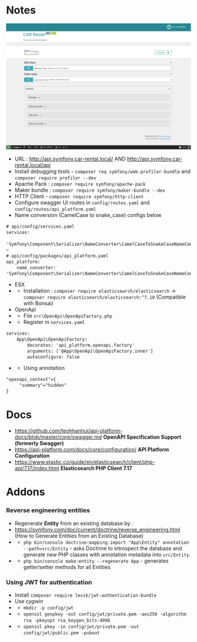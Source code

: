 # Notes

<img src="./app.png"  alt="App"/>

- URL : http://api.symfony.car-rental.local/ AND http://api.symfony.car-rental.local/api
- Install debugging tools - `composer req symfony/web-profiler-bundle` and `composer require profiler --dev`
- Apache Pack : `composer require symfony/apache-pack`
- Maker bundle : `composer require symfony/maker-bundle --dev`
- HTTP Client - `composer require symfony/http-client`
- Configure swagger UI routes in `config/routes.yaml` and `config/routes/api_platform.yaml`
- Name conversion (CamelCase to snake_case) configs below
```
# api/config/services.yaml
services:
    'Symfony\Component\Serializer\NameConverter\CamelCaseToSnakeCaseNameConverter': ~
# api/config/packages/api_platform.yaml
api_platform:
    name_converter: 'Symfony\Component\Serializer\NameConverter\CamelCaseToSnakeCaseNameConverter'
```
- ESX
- - Installation : `composer require elasticsearch/elasticsearch` -> `composer require elasticsearch/elasticsearch:^7.10` (Compatible with Bonsai)
- OpenApi
- - File `src\OpenApi\OpenApiFactory.php`
- - Register in `services.yaml`
```
services:
    App\OpenApi\OpenApiFactory:
        decorates: 'api_platform.openapi.factory'
        arguments: ['@App\OpenApi\OpenApiFactory.inner']
        autoconfigure: false
```
- - Using annotation
```
"openapi_context"={
     "summary"="hidden"
}
```

# Docs

- https://github.com/teohhanhui/api-platform-docs/blob/master/core/swagger.md **OpenAPI Specification Support (formerly Swagger)**
- https://api-platform.com/docs/core/configuration/ **API Platform Configuration**
- https://www.elastic.co/guide/en/elasticsearch/client/php-api/7.17/index.html **Elasticsearch PHP Client 7.17**

# Addons

### Reverse engineering entities

- Regenerate **Entity** from an existing database by :
- https://symfony.com/doc/current/doctrine/reverse_engineering.html (How to Generate Entities from an Existing Database)
- - `php bin/console doctrine:mapping:import "App\Entity" annotation --path=src/Entity` - asks Doctrine to introspect the database and generate new PHP classes with annotation metadata into `src/Entity`.
- - `php bin/console make:entity --regenerate App` - generates getter/setter methods for all Entities 

### Using JWT for authentication

- Install `composer require lexik/jwt-authentication-bundle`
- Use *cygwin*
- - `mkdir -p config/jwt`
- - `openssl genpkey -out config/jwt/private.pem -aes256 -algorithm rsa -pkeyopt rsa_keygen_bits:4096`
- - `openssl pkey -in config/jwt/private.pem -out config/jwt/public.pem -pubout`